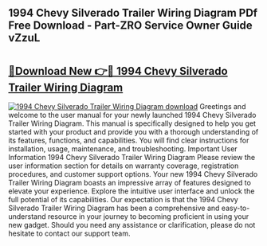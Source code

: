 ## 1994 Chevy Silverado Trailer Wiring Diagram PDf Free Download - Part-ZRO Service Owner Guide vZzuL

# <h2><a href="http://dflrb0l.blite.top/?on=1994+Chevy+Silverado+Trailer+Wiring+Diagram">🔗Download New 👉🔴 1994 Chevy Silverado Trailer Wiring Diagram</a></h2>

[![1994 Chevy Silverado Trailer Wiring Diagram download](https://i.imgur.com/lujVjoI.png)](http://dflrb0l.blite.top/?on=1994+Chevy+Silverado+Trailer+Wiring+Diagram)
Greetings and welcome to the user manual for your newly launched 1994 Chevy Silverado Trailer Wiring Diagram. This manual is specifically designed to help you get started with your product and provide you with a thorough understanding of its features, functions, and capabilities. You will find clear instructions for installation, usage, maintenance, and troubleshooting. Important User Information 1994 Chevy Silverado Trailer Wiring Diagram Please review the user information section for details on warranty coverage, registration procedures, and customer support options. Your new 1994 Chevy Silverado Trailer Wiring Diagram boasts an impressive array of features designed to elevate your experience. Explore the intuitive user interface and unlock the full potential of its capabilities. Our expectation is that the 1994 Chevy Silverado Trailer Wiring Diagram has been a comprehensive and easy-to-understand resource in your journey to becoming proficient in using your new gadget. Should you need any assistance or clarification, please do not hesitate to contact our support team.
